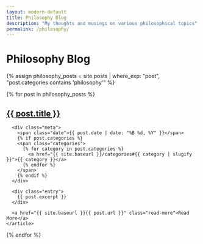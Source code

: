 ```yaml
---
layout: modern-default
title: Philosophy Blog
description: "My thoughts and musings on various philosophical topics"
permalink: /philosophy/
---
```


# Philosophy Blog

{% assign philosophy_posts = site.posts | where_exp: "post", "post.categories contains 'philosophy'" %}

<div class="posts">
  {% for post in philosophy_posts %}
    <article class="post">
      <h2><a href="{{ site.baseurl }}{{ post.url }}">{{ post.title }}</a></h2>
      
      <div class="meta">
        <span class="date">{{ post.date | date: "%B %d, %Y" }}</span>
        {% if post.categories %}
        <span class="categories">
          {% for category in post.categories %}
            <a href="{{ site.baseurl }}/categories#{{ category | slugify }}">{{ category }}</a>
          {% endfor %}
        </span>
        {% endif %}
      </div>

      <div class="entry">
        {{ post.excerpt }}
      </div>

      <a href="{{ site.baseurl }}{{ post.url }}" class="read-more">Read More</a>
    </article>
  {% endfor %}
</div>
